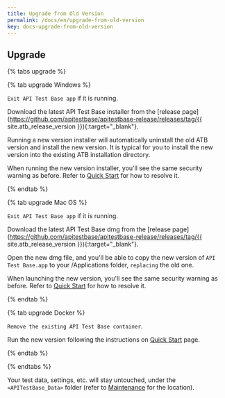 ```yaml
---
title: Upgrade from Old Version
permalink: /docs/en/upgrade-from-old-version
key: docs-upgrade-from-old-version
---
```

## Upgrade

{% tabs upgrade %}

{% tab upgrade Windows %}

`Exit API Test Base app` if it is running.

Download the latest API Test Base installer from the [release page](https://github.com/apitestbase/apitestbase-release/releases/tag/{{ site.atb_release_version }}){:target="_blank"}.

Running a new version installer will automatically uninstall the old ATB version and install the new version. It is typical for you to install the new version into the existing ATB installation directory.

When running the new version installer, you'll see the same security warning as before. Refer to [Quick Start](/docs/en/quick-start) for how to resolve it.

{% endtab %}

{% tab upgrade Mac OS %}

`Exit API Test Base app` if it is running.

Download the latest API Test Base dmg from the [release page](https://github.com/apitestbase/apitestbase-release/releases/tag/{{ site.atb_release_version }}){:target="_blank"}.

Open the new dmg file, and you'll be able to copy the new version of `API Test Base.app` to your /Applications folder, `replacing` the old one.

When launching the new version, you'll see the same security warning as before. Refer to [Quick Start](/docs/en/quick-start) for how to resolve it.

{% endtab %}

{% tab upgrade Docker %}

`Remove the existing API Test Base container`.

Run the new version following the instructions on [Quick Start](/docs/en/quick-start) page.

{% endtab %}

{% endtabs %}

Your test data, settings, etc. will stay untouched, under the `<APITestBase_Data>` folder (refer to [Maintenance](/docs/en/maintenance) for the location).